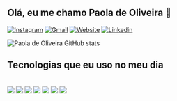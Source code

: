 ## Olá, eu me chamo Paola de Oliveira 👋

[![Instagram](https://img.shields.io/badge/Instagram-E4405F?style=for-the-badge&logo=instagram&logoColor=white)](https://www.instagram.com/paolazchs/)
[![Gmail](https://img.shields.io/badge/Gmail-D14836?style=for-the-badge&logo=gmail&logoColor=white)](https://www.instagram.com/paolazchs/)
[![Website](https://img.shields.io/badge/website-000000?style=for-the-badge&logo=About.me&logoColor=white)]()
[![Linkedin](https://img.shields.io/badge/LinkedIn-0077B5?style=for-the-badge&logo=linkedin&logoColor=white)](https://www.linkedin.com/in/paola-de-oliveira-112b522a7/)

![Paola de Oliveira GitHub stats](https://github-readme-stats.vercel.app/api?username=paolazchs&show_icons=true&theme=dracula)


## Tecnologias que eu uso no meu dia

<div style="display: inline_block"><br/>
    <img align="center" src="https://img.shields.io/badge/React-20232A?style=for-the-badge&logo=react&logoColor=61DAFB" />
     <img align="center" src="https://img.shields.io/badge/MySQL-00000F?style=for-the-badge&logo=mysql&logoColor=whit" />
     <img align="center" src="https://img.shields.io/badge/Spring-6DB33F?style=for-the-badge&logo=spring&logoColor=white" />
     <img align="center" src="https://img.shields.io/badge/Java-ED8B00?style=for-the-badge&logo=openjdk&logoColor=white" />
     <img align="center" src="https://img.shields.io/badge/HTML5-E34F26?style=for-the-badge&logo=html5&logoColor=white" />
    <img align="center" src="https://img.shields.io/badge/CSS3-1572B6?style=for-the-badge&logo=css3&logoColor=white" />
    <img align="center" src="https://img.shields.io/badge/JavaScript-F7DF1E?style=for-the-badge&logo=javascript&logoColor=black" />
</div>
